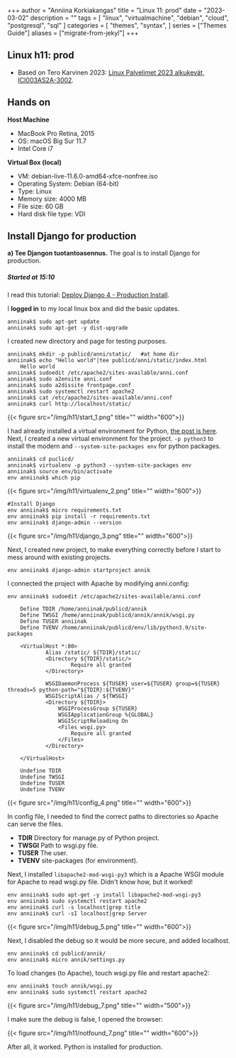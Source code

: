 +++
author = "Anniina Korkiakangas"
title = "Linux 11: prod"
date = "2023-03-02"
description = ""
tags = [
    "linux",
    "virtualmachine",
    "debian",
    "cloud",
    "postgresql",
    "sql"
]
categories = [
    "themes",
    "syntax",
]
series = ["Themes Guide"]
aliases = ["migrate-from-jekyl"]
+++

## **Linux h11: prod**
- Based on Tero Karvinen 2023: [Linux Palvelimet 2023 alkukevät, ICI003AS2A-3002](https://terokarvinen.com/2023/linux-palvelimet-2023-alkukevat/).

## **Hands on**

**Host Machine**
- MacBook Pro Retina, 2015
- OS: macOS Big Sur 11.7
- Intel Core i7

**Virtual Box (local)**
- VM: debian-live-11.6.0-amd64-xfce-nonfree.iso
- Operating System: Debian (64-bit)
- Type: Linux
- Memory size: 4000 MB
- File size: 60 GB
- Hard disk file type: VDI

## **Install Django for production**

**a) Tee Djangon tuotantoasennus.** The goal is to install Django for production.

##### **Started at 15:10**

I read this tutorial: [Deploy Django 4 - Production Install](https://terokarvinen.com/2022/deploy-django/).

I **logged in** to my local linux box and did the basic updates. 

    anniinak$ sudo apt-get update
    anniinak$ sudo apt-get -y dist-upgrade

I created new directory and page for testing purposes.

    anniinak$ mkdir -p publicd/anni/static/   #at home dir
    anniinak$ echo "Hello world"|tee publicd/anni/static/index.html
        Hello world
    anniinak$ sudoedit /etc/apache2/sites-available/anni.conf
    anniinak$ sudo a2ensite anni.conf
    anniinak$ sudo a2dissite frontpage.conf
    anniinak$ sudo systemctl restart apache2
    anniinak$ cat /etc/apache2/sites-available/anni.conf
    anniinak$ curl http://localhost/static/

{{< figure src="/img/h11/start_1.png" title="" width="600">}}

I had already installed a virtual environment for Python, [the post is here](https://anniina-korkiakangas.netlify.app/posts/linux-10-dj-ango/). Next, I created a new virtual environment for the project. ``-p python3`` to install the modern and ``--system-site-packages env`` for python packages. 


    anniinak$ cd puclicd/
    anniinak$ virtualenv -p python3 --system-site-packages env
    anniinak$ source env/bin/activate
    env anniinak$ which pip

{{< figure src="/img/h11/virtualenv_2.png" title="" width="600">}}

    #Install Django
    env anniinak$ micro requirements.txt
    env anniinak$ pip install -r requirements.txt
    env anniinak$ django-admin --version

{{< figure src="/img/h11/django_3.png" title="" width="600">}}

Next, I created new project, to make everything correctly before I start to mess around with existing projects. 

    env anniinak$ django-admin startproject annik

I connected the project with Apache by modifying anni.config:

    env anniinak$ sudoedit /etc/apache2/sites-available/anni.conf

        Define TDIR /home/anniinak/publicd/annik
        Define TWSGI /home/anniinak/publicd/annik/annik/wsgi.py
        Define TUSER anniinak
        Define TVENV /home/anniinak/publicd/env/lib/python3.9/site-packages

        <VirtualHost *:80>
                Alias /static/ ${TDIR}/static/
                <Directory ${TDIR}/static/>
                        Require all granted
                </Directory>

                WSGIDaemonProcess ${TUSER} user=${TUSER} group=${TUSER} threads=5 python-path="${TDIR}:${TVENV}"
                WSGIScriptAlias / ${TWSGI}
                <Directory ${TDIR}>
                    WSGIProcessGroup ${TUSER}
                    WSGIApplicationGroup %{GLOBAL}
                    WSGIScriptReloading On
                    <Files wsgi.py>
                        Require all granted
                    </Files>
                </Directory>

        </VirtualHost>

        Undefine TDIR
        Undefine TWSGI
        Undefine TUSER
        Undefine TVENV


{{< figure src="/img/h11/config_4.png" title="" width="600">}}


In config file, I needed to find the correct paths to directories so Apache can serve the files. 

- **TDIR** Directory for manage.py of Python project.
- **TWSGI** Path to wsgi.py file.
- **TUSER** The user.
- **TVENV** site-packages (for environment).

Next, I installed ``libapache2-mod-wsgi-py3`` which is a Apache WSGI module for Apache to read wsgi.py file. Didn't know how, but it worked! 

    env anniinak$ sudo apt-get -y install libapache2-mod-wsgi-py3
    env anniinak$ sudo systemctl restart apache2
    env anniinak$ curl -s localhost|grep title
    env anniinak$ curl -sI localhost|grep Server

{{< figure src="/img/h11/debug_5.png" title="" width="600">}}

Next, I disabled the debug so it would be more secure, and added localhost. 

    env anniinak$ cd publicd/annik/
    env anniinak$ micro annik/settings.py 

To load changes (to Apache), touch wsgi.py file and restart apache2:

    env anniinak$ touch annik/wsgi.py
    env anniinak$ sudo systemctl restart apache2

{{< figure src="/img/h11/debug_7.png" title="" width="500">}}

I make sure the debug is false, I opened the browser: 


{{< figure src="/img/h11/notfound_7.png" title="" width="600">}}


After all, it worked. Python is installed for production. 

